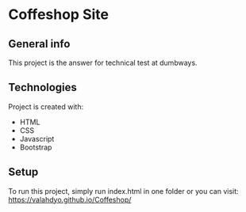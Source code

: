 # Coffeshop Site

## General info
This project is the answer for technical test at dumbways.
	
## Technologies
Project is created with:
* HTML
* CSS
* Javascript
* Bootstrap
	
## Setup
To run this project, simply run index.html in one folder or you can visit: https://valahdyo.github.io/Coffeshop/

